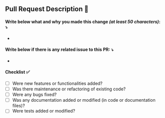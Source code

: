 ## Pull Request Description :page_facing_up:

#### Write below **what** and **why** you made this change *(at least 50 characters)*: :arrow_heading_down:
- 

#### Write below if there is any **related issue** to this PR: :arrow_heading_down:

- 

#### **Checklist** :white_check_mark:

- [ ] Were new features or functionalities added?
- [ ] Was there maintenance or refactoring of existing code?
- [ ] Were any bugs fixed?
- [ ] Was any documentation added or modified (in code or documentation files)?
- [ ] Were tests added or modified?